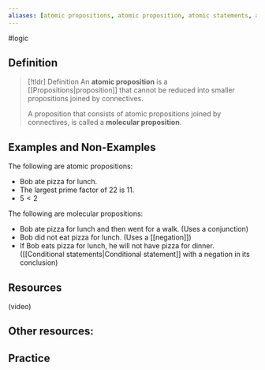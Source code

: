 ```yaml
---
aliases: [atomic propositions, atomic proposition, atomic statements, atomic statement, molecular proposition, molecular statement]
--- 
```


#logic 
## Definition 

> [!tldr] Definition
> An **atomic proposition** is a [[Propositions|proposition]] that cannot be reduced into smaller propositions joined by connectives. 
> 
> A proposition that consists of atomic propositions joined by connectives, is called a **molecular proposition**. 


## Examples and Non-Examples

The following are atomic propositions: 
- Bob ate pizza for lunch. 
- The largest prime factor of 22 is 11. 
- $5 < 2$ 

The following are molecular propositions: 
* Bob ate pizza for lunch and then went for a walk. (Uses a conjunction) 
* Bob did not eat pizza for lunch. (Uses a [[negation]])
* If Bob eats pizza for lunch, he will not have pizza for dinner. ([[Conditional statements|Conditional statement]] with a negation in its conclusion)


## Resources 

(video)

Other resources: 
- 

## Practice 

